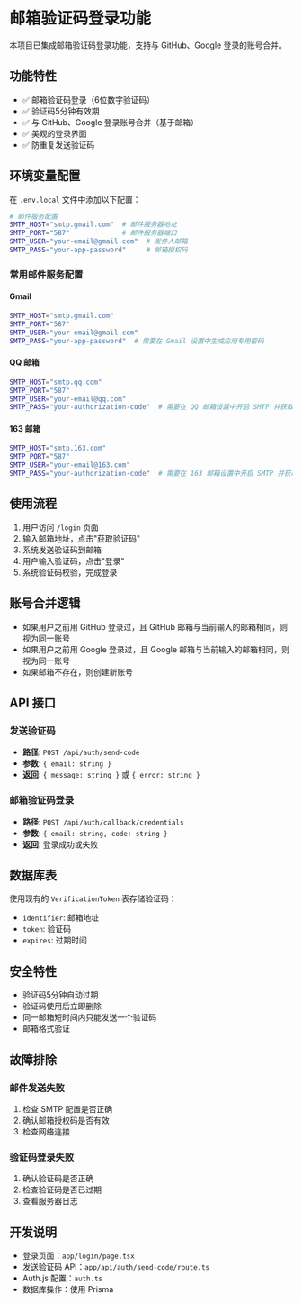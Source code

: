 # 邮箱验证码登录功能

本项目已集成邮箱验证码登录功能，支持与 GitHub、Google 登录的账号合并。

## 功能特性

- ✅ 邮箱验证码登录（6位数字验证码）
- ✅ 验证码5分钟有效期
- ✅ 与 GitHub、Google 登录账号合并（基于邮箱）
- ✅ 美观的登录界面
- ✅ 防重复发送验证码

## 环境变量配置

在 `.env.local` 文件中添加以下配置：

```bash
# 邮件服务配置
SMTP_HOST="smtp.gmail.com"  # 邮件服务器地址
SMTP_PORT="587"             # 邮件服务器端口
SMTP_USER="your-email@gmail.com"  # 发件人邮箱
SMTP_PASS="your-app-password"     # 邮箱授权码
```

### 常用邮件服务配置

#### Gmail
```bash
SMTP_HOST="smtp.gmail.com"
SMTP_PORT="587"
SMTP_USER="your-email@gmail.com"
SMTP_PASS="your-app-password"  # 需要在 Gmail 设置中生成应用专用密码
```

#### QQ 邮箱
```bash
SMTP_HOST="smtp.qq.com"
SMTP_PORT="587"
SMTP_USER="your-email@qq.com"
SMTP_PASS="your-authorization-code"  # 需要在 QQ 邮箱设置中开启 SMTP 并获取授权码
```

#### 163 邮箱
```bash
SMTP_HOST="smtp.163.com"
SMTP_PORT="587"
SMTP_USER="your-email@163.com"
SMTP_PASS="your-authorization-code"  # 需要在 163 邮箱设置中开启 SMTP 并获取授权码
```

## 使用流程

1. 用户访问 `/login` 页面
2. 输入邮箱地址，点击"获取验证码"
3. 系统发送验证码到邮箱
4. 用户输入验证码，点击"登录"
5. 系统验证码校验，完成登录

## 账号合并逻辑

- 如果用户之前用 GitHub 登录过，且 GitHub 邮箱与当前输入的邮箱相同，则视为同一账号
- 如果用户之前用 Google 登录过，且 Google 邮箱与当前输入的邮箱相同，则视为同一账号
- 如果邮箱不存在，则创建新账号

## API 接口

### 发送验证码
- **路径**: `POST /api/auth/send-code`
- **参数**: `{ email: string }`
- **返回**: `{ message: string }` 或 `{ error: string }`

### 邮箱验证码登录
- **路径**: `POST /api/auth/callback/credentials`
- **参数**: `{ email: string, code: string }`
- **返回**: 登录成功或失败

## 数据库表

使用现有的 `VerificationToken` 表存储验证码：
- `identifier`: 邮箱地址
- `token`: 验证码
- `expires`: 过期时间

## 安全特性

- 验证码5分钟自动过期
- 验证码使用后立即删除
- 同一邮箱短时间内只能发送一个验证码
- 邮箱格式验证

## 故障排除

### 邮件发送失败
1. 检查 SMTP 配置是否正确
2. 确认邮箱授权码是否有效
3. 检查网络连接

### 验证码登录失败
1. 确认验证码是否正确
2. 检查验证码是否已过期
3. 查看服务器日志

## 开发说明

- 登录页面：`app/login/page.tsx`
- 发送验证码 API：`app/api/auth/send-code/route.ts`
- Auth.js 配置：`auth.ts`
- 数据库操作：使用 Prisma 